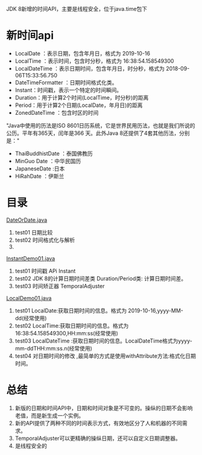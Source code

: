 
 
JDK 8新增的时间API，主要是线程安全，位于java.time包下 
# 新时间api
- LocalDate ：表示日期，包含年月日，格式为 2019-10-16 
- LocalTime ：表示时间，包含时分秒，格式为 16:38:54.158549300 
- LocalDateTime ：表示日期时间，包含年月日，时分秒，格式为 2018-09-06T15:33:56.750 
- DateTimeFormatter ：日期时间格式化类。 
- Instant：时间戳，表示一个特定的时间瞬间。 
- Duration：用于计算2个时间(LocalTime，时分秒)的距离 
- Period：用于计算2个日期(LocalDate，年月日)的距离 
- ZonedDateTime ：包含时区的时间


"Java中使用的历法是ISO 8601日历系统，它是世界民用历法，也就是我们所说的公历。平年有365天，闰年是366
天。此外Java 8还提供了4套其他历法，分别是："
- ThaiBuddhistDate ：泰国佛教历 
- MinGuo Date ：中华民国历 
- JapaneseDate :日本
- HiRahDate ：伊斯兰



# 目录

[DateOrDate.java](DateOrDate.java)
1. test01 日期比较
2. test02 时间格式化与解析
3. 
[InstantDemo01.java](InstantDemo01.java)
1. test01 时间戳 APi Instant
2. test02 JDK 8的计算日期时间差类 Duration/Period类: 计算日期时间差。
3. test03 时间矫正器 TemporalAdjuster

[LocalDemo01.java](LocalDemo01.java)
1. test01   LocalDate:获取日期时间的信息。格式为 2019-10-16,yyyy-MM-dd(经常使用)
2. test02   LocalTime:获取日期时间的信息。格式为 16:38:54.158549300,HH:mm:ss(经常使用)
3. test03   LocalDateTime :获取日期时间的信息。LocalDateTime格式为yyyy-mm-ddTHH:mm:ss.n(经常使用)
4. test04   对日期时间的修改 ,最简单的方式是使用withAttribute方法:格式化日期时间。



# 总结
1. 新版的日期和时间API中，日期和时间对象是不可变的。操纵的日期不会影响老值，而是新生成一个实例。
2. 新的API提供了两种不同的时间表示方式，有效地区分了人和机器的不同需求。
3. TemporalAdjuster可以更精确的操纵日期，还可以自定义日期调整器。
4. 是线程安全的
